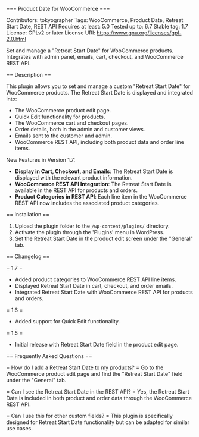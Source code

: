 === Product Date for WooCommerce ===

Contributors: tokyographer
Tags: WooCommerce, Product Date, Retreat Start Date, REST API
Requires at least: 5.0
Tested up to: 6.7
Stable tag: 1.7
License: GPLv2 or later
License URI: https://www.gnu.org/licenses/gpl-2.0.html

Set and manage a "Retreat Start Date" for WooCommerce products. Integrates with admin panel, emails, cart, checkout, and WooCommerce REST API.

== Description ==

This plugin allows you to set and manage a custom "Retreat Start Date" for WooCommerce products. The Retreat Start Date is displayed and integrated into:
- The WooCommerce product edit page.
- Quick Edit functionality for products.
- The WooCommerce cart and checkout pages.
- Order details, both in the admin and customer views.
- Emails sent to the customer and admin.
- WooCommerce REST API, including both product data and order line items.

New Features in Version 1.7:
- **Display in Cart, Checkout, and Emails**: The Retreat Start Date is displayed with the relevant product information.
- **WooCommerce REST API Integration**: The Retreat Start Date is available in the REST API for products and orders.
- **Product Categories in REST API**: Each line item in the WooCommerce REST API now includes the associated product categories.

== Installation ==

1. Upload the plugin folder to the `/wp-content/plugins/` directory.
2. Activate the plugin through the 'Plugins' menu in WordPress.
3. Set the Retreat Start Date in the product edit screen under the "General" tab.

== Changelog ==

= 1.7 =
* Added product categories to WooCommerce REST API line items.
* Displayed Retreat Start Date in cart, checkout, and order emails.
* Integrated Retreat Start Date with WooCommerce REST API for products and orders.

= 1.6 =
* Added support for Quick Edit functionality.

= 1.5 =
* Initial release with Retreat Start Date field in the product edit page.

== Frequently Asked Questions ==

= How do I add a Retreat Start Date to my products? =
Go to the WooCommerce product edit page and find the "Retreat Start Date" field under the "General" tab.

= Can I see the Retreat Start Date in the REST API? =
Yes, the Retreat Start Date is included in both product and order data through the WooCommerce REST API.

= Can I use this for other custom fields? =
This plugin is specifically designed for Retreat Start Date functionality but can be adapted for similar use cases.